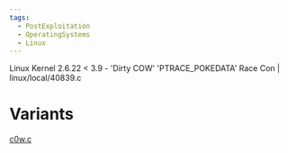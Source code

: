 ```yaml
---
tags:
  - PostExploitation
  - OperatingSystems
  - Linux
---
```

Linux Kernel 2.6.22 < 3.9 - 'Dirty COW' 'PTRACE_POKEDATA' Race Con | linux/local/40839.c

# Variants

[c0w.c](https://gist.githubusercontent.com/KrE80r/42f8629577db95782d5e4f609f437a54/raw/71c902f55c09aa8ced351690e1e627363c231b45/c0w.c)
